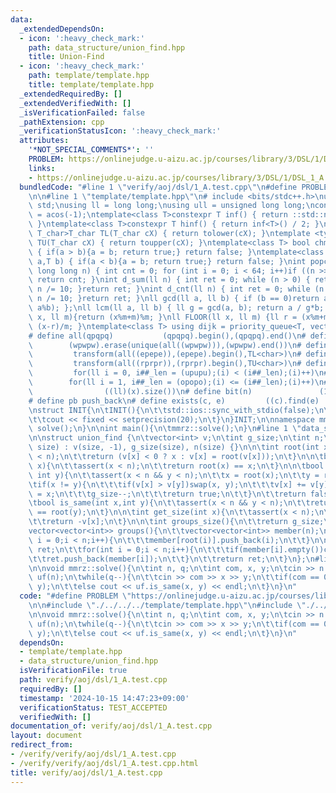 ```yaml
---
data:
  _extendedDependsOn:
  - icon: ':heavy_check_mark:'
    path: data_structure/union_find.hpp
    title: Union-Find
  - icon: ':heavy_check_mark:'
    path: template/template.hpp
    title: template/template.hpp
  _extendedRequiredBy: []
  _extendedVerifiedWith: []
  _isVerificationFailed: false
  _pathExtension: cpp
  _verificationStatusIcon: ':heavy_check_mark:'
  attributes:
    '*NOT_SPECIAL_COMMENTS*': ''
    PROBLEM: https://onlinejudge.u-aizu.ac.jp/courses/library/3/DSL/1/DSL_1_A
    links:
    - https://onlinejudge.u-aizu.ac.jp/courses/library/3/DSL/1/DSL_1_A
  bundledCode: "#line 1 \"verify/aoj/dsl/1_A.test.cpp\"\n#define PROBLEM \"https://onlinejudge.u-aizu.ac.jp/courses/library/3/DSL/1/DSL_1_A\"\
    \n\n#line 1 \"template/template.hpp\"\n# include <bits/stdc++.h>\nusing namespace\
    \ std;\nusing ll = long long;\nusing ull = unsigned long long;\nconst double pi\
    \ = acos(-1);\ntemplate<class T>constexpr T inf() { return ::std::numeric_limits<T>::max();\
    \ }\ntemplate<class T>constexpr T hinf() { return inf<T>() / 2; }\ntemplate <typename\
    \ T_char>T_char TL(T_char cX) { return tolower(cX); }\ntemplate <typename T_char>T_char\
    \ TU(T_char cX) { return toupper(cX); }\ntemplate<class T> bool chmin(T& a,T b)\
    \ { if(a > b){a = b; return true;} return false; }\ntemplate<class T> bool chmax(T&\
    \ a,T b) { if(a < b){a = b; return true;} return false; }\nint popcnt(unsigned\
    \ long long n) { int cnt = 0; for (int i = 0; i < 64; i++)if ((n >> i) & 1)cnt++;\
    \ return cnt; }\nint d_sum(ll n) { int ret = 0; while (n > 0) { ret += n % 10;\
    \ n /= 10; }return ret; }\nint d_cnt(ll n) { int ret = 0; while (n > 0) { ret++;\
    \ n /= 10; }return ret; }\nll gcd(ll a, ll b) { if (b == 0)return a; return gcd(b,\
    \ a%b); };\nll lcm(ll a, ll b) { ll g = gcd(a, b); return a / g*b; };\nll MOD(ll\
    \ x, ll m){return (x%m+m)%m; }\nll FLOOR(ll x, ll m) {ll r = (x%m+m)%m; return\
    \ (x-r)/m; }\ntemplate<class T> using dijk = priority_queue<T, vector<T>, greater<T>>;\n\
    # define all(qpqpq)           (qpqpq).begin(),(qpqpq).end()\n# define UNIQUE(wpwpw)\
    \        (wpwpw).erase(unique(all((wpwpw))),(wpwpw).end())\n# define LOWER(epepe)\
    \         transform(all((epepe)),(epepe).begin(),TL<char>)\n# define UPPER(rprpr)\
    \         transform(all((rprpr)),(rprpr).begin(),TU<char>)\n# define rep(i,upupu)\
    \         for(ll i = 0, i##_len = (upupu);(i) < (i##_len);(i)++)\n# define reps(i,opopo)\
    \        for(ll i = 1, i##_len = (opopo);(i) <= (i##_len);(i)++)\n# define len(x)\
    \                ((ll)(x).size())\n# define bit(n)               (1LL << (n))\n\
    # define pb push_back\n# define exists(c, e)         ((c).find(e) != (c).end())\n\
    \nstruct INIT{\n\tINIT(){\n\t\tstd::ios::sync_with_stdio(false);\n\t\tstd::cin.tie(0);\n\
    \t\tcout << fixed << setprecision(20);\n\t}\n}INIT;\n\nnamespace mmrz {\n\tvoid\
    \ solve();\n}\n\nint main(){\n\tmmrz::solve();\n}\n#line 1 \"data_structure/union_find.hpp\"\
    \n\nstruct union_find {\n\tvector<int> v;\n\tint g_size;\n\tint n;\n\n\tunion_find(size_t\
    \ size) : v(size, -1), g_size(size), n(size) {}\n\n\tint root(int x){\n\t\tassert(x\
    \ < n);\n\t\treturn (v[x] < 0 ? x : v[x] = root(v[x]));\n\t}\n\n\tbool is_root(int\
    \ x){\n\t\tassert(x < n);\n\t\treturn root(x) == x;\n\t}\n\n\tbool unite(int x,\
    \ int y){\n\t\tassert(x < n && y < n);\n\t\tx = root(x);\n\t\ty = root(y);\n\t\
    \tif(x != y){\n\t\t\tif(v[x] > v[y])swap(x, y);\n\t\t\tv[x] += v[y];\n\t\t\tv[y]\
    \ = x;\n\t\t\tg_size--;\n\t\t\treturn true;\n\t\t}\n\t\treturn false;\n\t}\n\n\
    \tbool is_same(int x,int y){\n\t\tassert(x < n && y < n);\n\t\treturn root(x)\
    \ == root(y);\n\t}\n\n\tint get_size(int x){\n\t\tassert(x < n);\n\t\tx = root(x);\n\
    \t\treturn -v[x];\n\t}\n\n\tint groups_size(){\n\t\treturn g_size;\n\t}\n\n\t\
    vector<vector<int>> groups(){\n\t\tvector<vector<int>> member(n);\n\t\tfor(int\
    \ i = 0;i < n;i++){\n\t\t\tmember[root(i)].push_back(i);\n\t\t}\n\n\t\tvector<vector<int>>\
    \ ret;\n\t\tfor(int i = 0;i < n;i++){\n\t\t\tif(member[i].empty())continue;\n\t\
    \t\tret.push_back(member[i]);\n\t\t}\n\t\treturn ret;\n\t}\n};\n#line 5 \"verify/aoj/dsl/1_A.test.cpp\"\
    \n\nvoid mmrz::solve(){\n\tint n, q;\n\tint com, x, y;\n\tcin >> n >> q;\n\tunion_find\
    \ uf(n);\n\twhile(q--){\n\t\tcin >> com >> x >> y;\n\t\tif(com == 0)uf.unite(x,\
    \ y);\n\t\telse cout << uf.is_same(x, y) << endl;\n\t}\n}\n"
  code: "#define PROBLEM \"https://onlinejudge.u-aizu.ac.jp/courses/library/3/DSL/1/DSL_1_A\"\
    \n\n#include \"./../../../template/template.hpp\"\n#include \"./../../../data_structure/union_find.hpp\"\
    \n\nvoid mmrz::solve(){\n\tint n, q;\n\tint com, x, y;\n\tcin >> n >> q;\n\tunion_find\
    \ uf(n);\n\twhile(q--){\n\t\tcin >> com >> x >> y;\n\t\tif(com == 0)uf.unite(x,\
    \ y);\n\t\telse cout << uf.is_same(x, y) << endl;\n\t}\n}\n"
  dependsOn:
  - template/template.hpp
  - data_structure/union_find.hpp
  isVerificationFile: true
  path: verify/aoj/dsl/1_A.test.cpp
  requiredBy: []
  timestamp: '2024-10-15 14:47:23+09:00'
  verificationStatus: TEST_ACCEPTED
  verifiedWith: []
documentation_of: verify/aoj/dsl/1_A.test.cpp
layout: document
redirect_from:
- /verify/verify/aoj/dsl/1_A.test.cpp
- /verify/verify/aoj/dsl/1_A.test.cpp.html
title: verify/aoj/dsl/1_A.test.cpp
---
```

